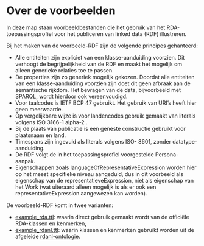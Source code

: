 # Over de voorbeelden

In deze map staan voorbeeldbestanden die het gebruik van het RDA-toepassingsprofiel voor het publiceren van linked data (RDF) illustreren.

Bij het maken van de voorbeeld-RDF zijn de volgende principes gehanteerd:

* Alle entiteiten zijn expliciet van een klasse-aanduiding voorzien. Dit verhoogt de begrijpelijkheid van de RDF en maakt het mogelijk om alleen generieke relaties toe te passen.
* De properties zijn zo generiek mogelijk gekozen. Doordat alle entiteiten van  een klasse-aanduiding voorzien zijn doet dit geen afbraak aan de semantische rijkdom. Het bevragen van de data, bijvoorbeeld met SPARQL, wordt hierdoor ook vereenvoudigd.
* Voor taalcodes is IETF BCP 47 gebruikt. Het gebruik van URI’s heeft hier geen meerwaarde.
* Op vergelijkbare wijze is voor landencodes gebruik gemaakt van literals volgens ISO 3166-1 alpha-2 .
* Bij de plaats van publicatie is een geneste constructie gebruikt voor plaatsnaam en land.
* Timespans zijn ingevuld als literals volgens ISO- 8601, zonder datatype-aanduiding.
* De RDF volgt de in het toepassingsprofiel voorgestelde Persona-aanpak.
* Eigenschappen zoals languageOfRepresentativeExpression worden hier op het meest specifieke niveau aangeduid, dus in dit voorbeeld als eigenschap van de representatieveExpression, niet als eigenschap van het Work (wat uiteraard alleen mogelijk is als er ook een representativeExpression aangewezen kan worden).

De voorbeeld-RDF komt in twee varianten:

* [example_rda.ttl](example_rda.ttl): waarin direct gebruik gemaakt wordt van de officiële RDA-klassen en kenmerken,
* [example_rdanl.ttl](example_rdanl.ttl): waarin klassen en kenmerken gebruikt worden uit de afgeleide [rdanl-ontologie](../profile/rdanl.ttl).
